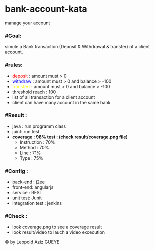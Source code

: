 # bank-account-kata
manage your account

<h3><b>#Goal:</b></h3>
simule a Bank transaction (Deposit & Withdrawal & transfer) of a client account.

<h3><b>#rules:</b></h3>
<ul>
 <li><font style='color:red'>deposit </font>: amount must > 0</li>
 <li><span style='color:blue'>withdraw </span>: amount must > 0 and balance > -100</li> 
 <li><span style='color:yellow'>transfert </span>: amount must > 0 and balance > -100</li> 
 <li>threshold reach : 100</li> 
 <li>list of all transaction for a client account</li> 
 <li>client can have many account in the same bank</li> 
</ul>

<h3><b>#Result :</b></h3>
<ul>
 <li>java : run programm class</li>
 <li>juint: run test</li>
 <li><b>coverage : 98% test : (check result/coverage.png file)</b> 
   <ul>
    <li>Instruction : 70%</li>
    <li>Method : 70%</li>
    <li>Line : 71%</li>
    <li>Type : 75%</li>
    </ul>
 </li>
</ul>

<h3><b>#Config :</b></h3>
<ul>
 <li>back-end : j2ee</li>
 <li>front-end: angularjs</li>
 <li>service  : REST</li>
 <li>unit test: Junit</li>
 <li>integration test : jenkins</li>
</ul>

<h3><b>#Check :</b></h3>
<ul>
 <li>look coverage.png to see a coverage result</li>
 <li>look result/video to lauch a video excecution</li>
</ul>
  
  
&copy; by Leopold Aziz GUEYE
